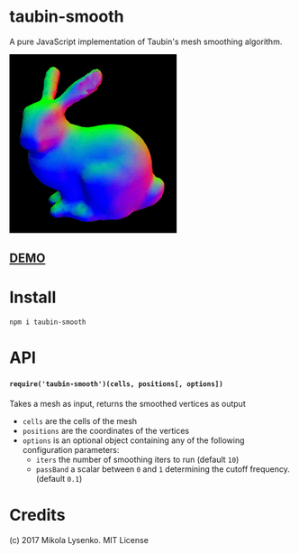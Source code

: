 # taubin-smooth
A pure JavaScript implementation of Taubin's mesh smoothing algorithm.

<img src="smooth.gif" />

## [DEMO](https://mikolalysenko.github.io/taubin-smooth/index.html)

# Install

```
npm i taubin-smooth
```

# API

#### `require('taubin-smooth')(cells, positions[, options])`
Takes a mesh as input, returns the smoothed vertices as output

* `cells` are the cells of the mesh
* `positions` are the coordinates of the vertices
* `options` is an optional object containing any of the following configuration parameters:
    + `iters` the number of smoothing iters to run (default `10`)
    + `passBand` a scalar between `0` and `1` determining the cutoff frequency. (default `0.1`)

# Credits
(c) 2017 Mikola Lysenko. MIT License
